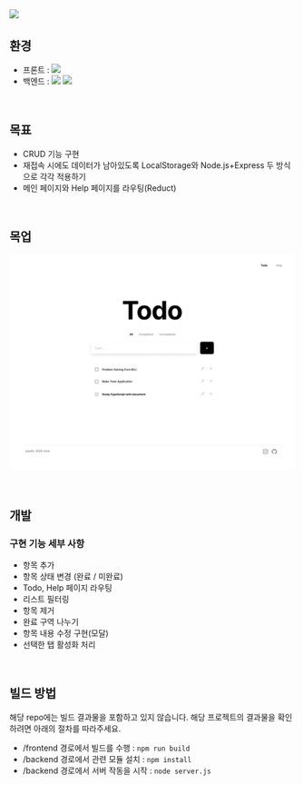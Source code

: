 <img src="https://capsule-render.vercel.app/api?type=transparent&height=200&color=dddddd&text=Todo&fontSize=120&animation=fadeIn" />

## 환경

- 프론트 : <img src="https://img.shields.io/badge/React-20232A?style=for-the-badge&logo=react&logoColor=61DAFB" />
- 백엔드 : <img src="https://img.shields.io/badge/Node.js-43853D?style=for-the-badge&logo=node.js&logoColor=white" /> <img src="https://img.shields.io/badge/Express.js-404D59?style=for-the-badge" />
<br/>

## 목표

- CRUD 기능 구현
- 재접속 시에도 데이터가 남아있도록 LocalStorage와 Node.js+Express 두 방식으로 각각 적용하기
- 메인 페이지와 Help 페이지를 라우팅(Reduct)
<br/>

## 목업
![mockup](readme_image/Todo-2.png)

<br/>

## 개발

### 구현 기능 세부 사항

- 항목 추가
- 항목 상태 변경 (완료 / 미완료)
- Todo, Help 페이지 라우팅
- 리스트 필터링
- 항목 제거
- 완료 구역 나누기
- 항목 내용 수정 구현(모달)
- 선택한 탭 활성화 처리

<br/>

## 빌드 방법
해당 repo에는 빌드 결과물을 포함하고 있지 않습니다.
해당 프로젝트의 결과물을 확인하려면 아래의 절차를 따라주세요.

 - /frontend 경로에서 빌드를 수행 : `npm run build`
 - /backend 경로에서 관련 모듈 설치 : `npm install`
 - /backend 경로에서 서버 작동을 시작 :  `node server.js`

